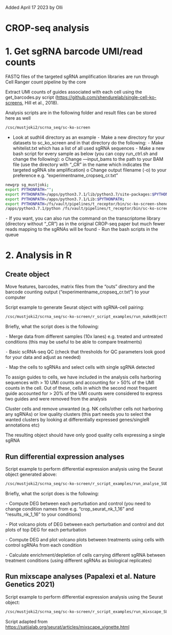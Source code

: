 Added April 17 2023 by Olli


# CROP-seq analysis

# 1.	Get sgRNA barcode UMI/read counts
FASTQ files of the targeted sgRNA amplification libraries are run through Cell Ranger count pipeline by the core

Extract UMI counts of guides associated with each cell using the get_barcodes.py script (https://github.com/shendurelab/single-cell-ko-screens, Hill et al., 2018).

Analysis scripts are in the following folder and result files can be stored here as well 

```bash
/csc/mustjoki2/scrna_seq/sc-ko-screen
```

-	Look at sudhl4 directory as an example
⁃	Make a new directory for your datasets to sc_ko_screen and in that directory do the following:
  ⁃	Make whitelist.txt which has a list of all used sgRNA sequences 
  ⁃	Make a new bash script for every sample as below (you can copy run_ctrl.sh and change the following):
      o	Change —input_bams to the path to your BAM file (use the directory with “_CR” in the name which indicates the targeted sgRNA site amplification)
      o	Change output filename (-o) to your preference e.g. “experimentname_cropseq_cr.txt”
  
  ```bash
newgrp sg_mustjoki;
export PYTHONPATH="";
export PYTHONPATH=/apps/python3.7.1/lib/python3.7/site-packages:$PYTHONPATH;
export PYTHONPATH=/apps/python3.7.1/Lib:$PYTHONPATH;
export PYTHONPATH=/fs/vault/pipelines/t_receptor/bin/sc-ko-screen-shendure/include/lib/python3.7/site-packages/:$PYTHONPATH;
/apps/python3.7.1/python /fs/vault/pipelines/t_receptor/bin/sc-ko-screen-shendure/get_barcodes.py --input_bams /fas/NGS/pipes/cellranger/fimm_sca_dufva/CROPseq_NK_SUDHL4_MM1S/Batch1-2_131120-271120/count_210301_A00464_0291_BHYG2NDSXY/SUDHL4_CROPseq/outs/possorted_genome_bam.bam -o sudhl4_cropseq.txt --whitelist whitelist.txt --search_seq GTGGAAAGGACGAAACACCG --all_reads --force_correction 2
```
      
⁃	If you want, you can also run the command on the transcriptome library (directory without “_CR”) as in the original CROP-seq paper but much fewer reads mapping to the sgRNAs will be found
⁃	Run the bash scripts in the queue




# 2.	Analysis in R


## Create object

Move features, barcodes, matrix files from the “outs” directory and the barcode counting output (“experimentname_cropseq_cr.txt”) to your computer

Script example to generate Seurat object with sgRNA-cell pairing:

```bash
/csc/mustjoki2/scrna_seq/sc-ko-screen/r_script_examples/run_makeObjectSUDHL4_singlet.R
```

Briefly, what the script does is the following:

⁃	Merge data from different samples (10x lanes) e.g. treated and untreated conditions (this may be useful to be able to compare treatments)

⁃	Basic scRNA-seq QC (check that thresholds for QC parameters look good for your data and adjust as needed)

⁃	Map the cells to sgRNAs and select cells with single sgRNA detected

To assign guides to cells, we have included in the analysis cells harboring sequences with > 10 UMI counts and accounting for > 50% of the UMI counts in the cell. Out of these, cells in which the second most frequent guide accounted for > 20% of the UMI counts were considered to express two guides and were removed from the analysis

Cluster cells and remove unwanted (e.g. NK cells/other cells not harboring any sgRNAs) or low quality clusters (this part needs you to select the wanted clusters by looking at differentially expressed genes/singleR annotations etc)

The resulting object should have only good quality cells expressing a single sgRNA




## Run differential expression analyses

Script example to perform differential expression analysis using the Seurat object generated above:

```bash
/csc/mustjoki2/scrna_seq/sc-ko-screen/r_script_examples/run_analyse_SUDHL4_singlet.R 
```

Briefly, what the script does is the following:

  ⁃	Compute DEG between each perturbation and control (you need to change condition names from e.g. “crop_seurat_nk_1_16” and “results_nk_1_16” to your conditions)
  
  ⁃	Plot volcano plots of DEG between each perturbation and control and dot plots of top DEG for each perturbation
  
  ⁃	Compute DEG and plot volcano plots between treatments using cells with control sgRNAs from each condition
  
  ⁃	Calculate enrichment/depletion of cells carrying different sgRNA between treatment conditions (using different sgRNAs as biological replicates)




## Run mixscape analyses (Papalexi et al. Nature Genetics 2021)

Script example to perform differential expression analysis using the Seurat object:

```bash
/csc/mustjoki2/scrna_seq/sc-ko-screen/r_script_examples/run_mixscape_SUDHL4_singlet.R 
```

Script adapted from https://satijalab.org/seurat/articles/mixscape_vignette.html

